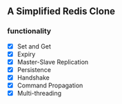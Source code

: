 ## A Simplified Redis Clone

### functionality

- [x] Set and Get
- [x] Expiry
- [x] Master-Slave Replication
- [x] Persistence
- [x] Handshake
- [x] Command Propagation
- [x] Multi-threading